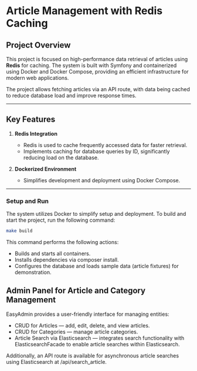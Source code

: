 # Article Management with Redis Caching

## Project Overview

This project is focused on high-performance data retrieval of articles using **Redis** for caching. The system is built with Symfony and containerized using Docker and Docker Compose, providing an efficient infrastructure for modern web applications.

The project allows fetching articles via an API route, with data being cached to reduce database load and improve response times.

---

## Key Features

1. **Redis Integration**
   - Redis is used to cache frequently accessed data for faster retrieval.
   - Implements caching for database queries by ID, significantly reducing load on the database.

2. **Dockerized Environment**
   - Simplifies development and deployment using Docker Compose.

---

### Setup and Run

The system utilizes Docker to simplify setup and deployment. To build and start the project, run the following command:

```bash
make build
```

This command performs the following actions:

- Builds and starts all containers.
- Installs dependencies via composer install.
- Configures the database and loads sample data (article fixtures) for demonstration.

## Admin Panel for Article and Category Management
EasyAdmin provides a user-friendly interface for managing entities:

- CRUD for Articles — add, edit, delete, and view articles.
- CRUD for Categories — manage article categories.
- Article Search via Elasticsearch — integrates search functionality with ElasticsearchFacade to enable article searches within Elasticsearch.

Additionally, an API route is available for asynchronous article searches using Elasticsearch at /api/search_article.